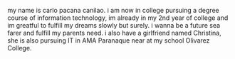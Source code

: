my name is carlo pacana canilao. i am now in college pursuing a degree course of information technology, im already in my 2nd year of college and im greatful to fulfill my dreams slowly but surely. i wanna be a future sea farer and fulfill my parents need. i also have a girlfriend named Christina, she is also pursuing IT in AMA Paranaque near at my school Olivarez College.